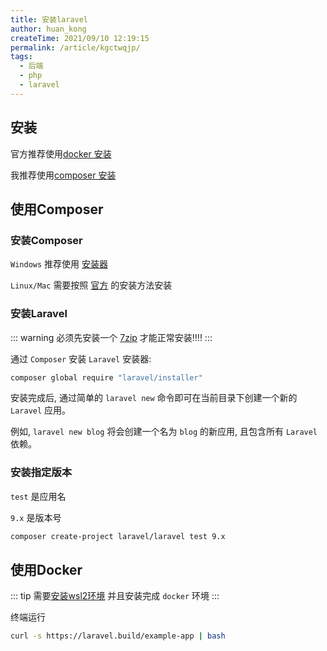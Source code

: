 ```yaml
---
title: 安装laravel
author: huan_kong
createTime: 2021/09/10 12:19:15
permalink: /article/kgctwqjp/
tags:
  - 后端
  - php
  - laravel
---
```


## 安装

官方推荐使用[docker 安装](#使用composer)

我推荐使用[composer 安装](#使用docker)

## 使用Composer

### 安装Composer

`Windows` 推荐使用 [安装器](https://getcomposer.org/Composer-Setup.exe)

`Linux/Mac` 需要按照 [官方](https://pkg.phpcomposer.com/#how-to-install-composer) 的安装方法安装

### 安装Laravel

::: warning
必须先安装一个 [7zip](https://7-zip.org/) 才能正常安装!!!!
:::

通过 `Composer` 安装 `Laravel` 安装器:

~~~bash
composer global require "laravel/installer"
~~~

安装完成后, 通过简单的 `laravel new` 命令即可在当前目录下创建一个新的 `Laravel` 应用。

例如, `laravel new blog` 将会创建一个名为 `blog` 的新应用, 且包含所有 `Laravel` 依赖。

### 安装指定版本

`test` 是应用名

`9.x` 是版本号

~~~bash
composer create-project laravel/laravel test 9.x
~~~

## 使用Docker

::: tip
需要[安装wsl2环境](https://zhuanlan.zhihu.com/p/386590591)
并且安装完成 `docker` 环境
:::

终端运行

~~~bash
curl -s https://laravel.build/example-app | bash
~~~
